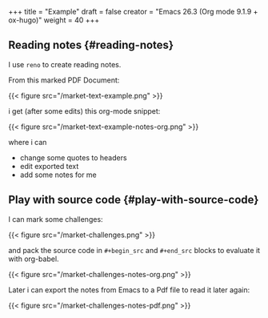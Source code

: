 +++
title = "Example"
draft = false
creator = "Emacs 26.3 (Org mode 9.1.9 + ox-hugo)"
weight = 40
+++

## Reading notes {#reading-notes}

I use `reno` to create reading notes.

From this marked PDF Document:

{{< figure src="/market-text-example.png" >}}

i get (after some edits) this org-mode snippet:

{{< figure src="/market-text-example-notes-org.png" >}}

where i can

-   change some quotes to headers
-   edit exported text
-   add some notes for me


## Play with source code {#play-with-source-code}

I can mark some challenges:

{{< figure src="/market-challenges.png" >}}

and pack the source code in `#+begin_src` and `#+end_src` blocks to evaluate it with org-babel.

{{< figure src="/market-challenges-notes-org.png" >}}

Later i can export the notes from Emacs to a Pdf file to read it later again:

{{< figure src="/market-challenges-notes-pdf.png" >}}
